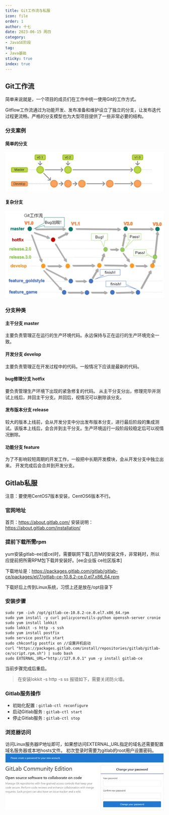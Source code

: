 ```yaml
---
title: Git工作流与私服
icon: file
order: 1
author: 十七
date: 2023-06-15 周四
category:
- JavaSE阶段
tag:
- Java基础
sticky: true
index: true
---
```




## Git工作流

简单来说就是，一个项目的成员们在工作中统一使用Git的工作方式。

Gitflow工作流通过为功能开发、发布准备和维护设立了独立的分支，让发布迭代过程更流畅。严格的分支模型也为大型项目提供了一些非常必要的结构。

### 分支案例

#### 简单的分支

![](./image/image_57_1N5o9H1A7J.png)

#### 复杂分支

![](./image/image_58__I7SOTEDej.png)

### 分支种类

#### 主干分支 master

主要负责管理正在运行的生产环境代码。永远保持与正在运行的生产环境完全一致。

#### 开发分支   develop

主要负责管理正在开发过程中的代码。一般情况下应该是最新的代码。

#### bug修理分支  hotfix

要负责管理生产环境下出现的紧急修复的代码。 从主干分支分出，修理完毕并测试上线后，并回主干分支。并回后，视情况可以删除该分支。

#### 发布版本分支  release

较大的版本上线前，会从开发分支中分出发布版本分支，进行最后阶段的集成测试。该版本上线后，会合并到主干分支。生产环境运行一段阶段较稳定后可以视情况删除。

#### 功能分支    feature

为了不影响较短周期的开发工作，一般把中长期开发模块，会从开发分支中独立出来。 开发完成后会合并到开发分支。

## Gitlab私服

注意：要使用CentOS7版本安装，CentOS6版本不行。

### 官网地址

首页：https://about.gitlab.com/
安装说明：https://about.gitlab.com/installation/

### 提前下载所需rpm

yum安装gitlab-ee(或ce)时，需要联网下载几百M的安装文件，非常耗时，所以应提前把所需RPM包下载并安装好。\[ee企业版  ce社区版本]

下载地址是：https://packages.gitlab.com/gitlab/gitlab-ce/packages/el/7/gitlab-ce-10.8.2-ce.0.el7.x86_64.rpm

下载好后上传到Linux系统，习惯上还是放在/opt目录下

### 安装步骤

```Shell
sudo rpm -ivh /opt/gitlab-ce-10.8.2-ce.0.el7.x86_64.rpm
sudo yum install -y curl policycoreutils-python openssh-server cronie
sudo yum install lokkit
sudo lokkit -s http -s ssh
sudo yum install postfix
sudo service postfix start
sudo chkconfig postfix on //设置开机启动
curl "https://packages.gitlab.com/install/repositories/gitlab/gitlab-ce/script.rpm.sh") | sudo bash
sudo EXTERNAL_URL="http://127.0.0.1" yum -y install gitlab-ce
```

当前步骤完成后重启。

> 在安装lokkit -s http -s ss 报错如下，需要关闭防火墙。

### Gitlab服务操作

-   初始化配置 : `gitlab-ctl reconfigure`
-   启动Gitlab服务 : `gitlab-ctl start`
-   停止Gitlab服务 : `gitlab-ctl stop`

### 浏览器访问

访问Linux服务器IP地址即可，如果想访问EXTERNAL_URL指定的域名还需要配置域名服务器或本地hosts文件。
初次登录时需要为gitlab的root用户设置密码。
![](./image/image_56_MuWznQr4eD.jpeg)
